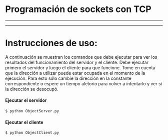 # Programación de sockets con TCP
________________________________________________
________________________________________________

# Instrucciones de uso:
A continuación se muestran los comandos que debe ejecutar para ver los resultados del
funcionamiento del servidor y el cliente. Debe ejecutar primero el servidor y luego el
cliente para que funcione. Tome en cuenta que la dirección a utilizar puede estar ocupada
en el momento de la ejecución. Para esto sólo cambie la dirección en la constante 
correspondiente o espere un tiempo aletorio para volver a intentarlo y ver si la dirección
se desocupó.

#### Ejecutar el servidor
    $ python ObjectServer.py

#### Ejecutar el cliente
    $ python ObjectClient.py